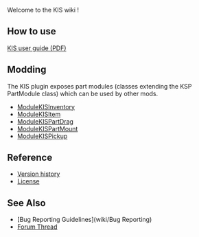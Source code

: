Welcome to the KIS wiki !

## How to use
[KIS user guide (PDF)](https://github.com/KospY/KIS/blob/master/UserGuide.pdf)

## Modding
The KIS plugin exposes part modules (classes extending the KSP PartModule  class) which can be used by other mods.
- [ModuleKISInventory](wiki/ModuleKISInventory)
- [ModuleKISItem](wiki/ModuleKISItem)
- [ModuleKISPartDrag](wiki/ModuleKISPartDrag)
- [ModuleKISPartMount](wiki/ModuleKISPartMount)
- [ModuleKISPickup](wiki/ModuleKISPickup)

## Reference
- [Version history](wiki/Changelog)
- [License](https://github.com/KospY/KIS/blob/master/LICENSE.md)

## See Also
- [Bug Reporting Guidelines](wiki/Bug Reporting)
- [Forum Thread](//)